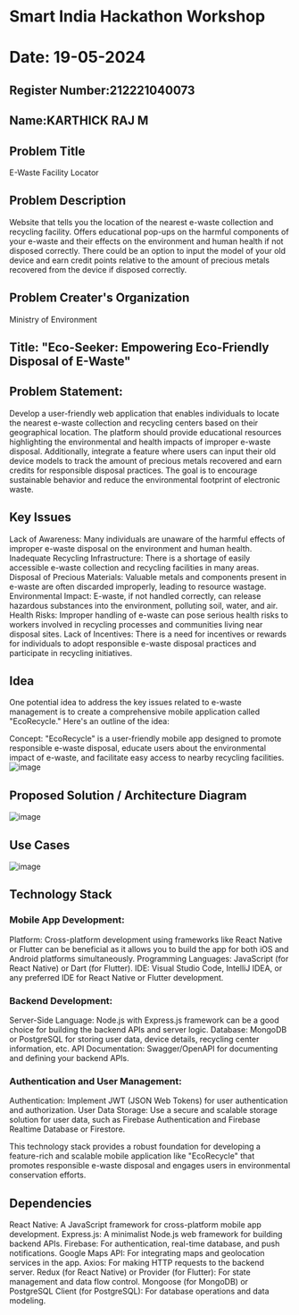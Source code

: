 # Smart India Hackathon Workshop
# Date: 19-05-2024
## Register Number:212221040073
## Name:KARTHICK RAJ M
## Problem Title
E-Waste Facility Locator
## Problem Description
Website that tells you the location of the nearest e-waste collection and recycling facility. Offers educational pop-ups on the harmful components of your e-waste and their effects on the environment and human health if not disposed correctly. There could be an option to input the model of your old device and earn credit points relative to the amount of precious metals recovered from the device if disposed correctly.
## Problem Creater's Organization
Ministry of Environment

## Title: "Eco-Seeker: Empowering Eco-Friendly Disposal of E-Waste"

## Problem Statement:

Develop a user-friendly web application that enables individuals to locate the nearest e-waste collection and recycling centers based on their geographical location. The platform should provide educational resources highlighting the environmental and health impacts of improper e-waste disposal. Additionally, integrate a feature where users can input their old device models to track the amount of precious metals recovered and earn credits for responsible disposal practices. The goal is to encourage sustainable behavior and reduce the environmental footprint of electronic waste.

## Key Issues

Lack of Awareness: Many individuals are unaware of the harmful effects of improper e-waste disposal on the environment and human health.
Inadequate Recycling Infrastructure: There is a shortage of easily accessible e-waste collection and recycling facilities in many areas.
Disposal of Precious Materials: Valuable metals and components present in e-waste are often discarded improperly, leading to resource wastage.
Environmental Impact: E-waste, if not handled correctly, can release hazardous substances into the environment, polluting soil, water, and air.
Health Risks: Improper handling of e-waste can pose serious health risks to workers involved in recycling processes and communities living near disposal sites.
Lack of Incentives: There is a need for incentives or rewards for individuals to adopt responsible e-waste disposal practices and participate in recycling initiatives.

## Idea

One potential idea to address the key issues related to e-waste management is to create a comprehensive mobile application called "EcoRecycle." Here's an outline of the idea:

Concept: "EcoRecycle" is a user-friendly mobile app designed to promote responsible e-waste disposal, educate users about the environmental impact of e-waste, and facilitate easy access to nearby recycling facilities.
![image](https://github.com/kanmanikannu/SIHPS/assets/114866367/1b5059f0-930e-42d3-ab97-4b1a9cccc235)


## Proposed Solution / Architecture Diagram
![image](https://github.com/kanmanikannu/SIHPS/assets/114866367/0a6afa4a-59a4-4ef3-af64-c624fb1bb30e)

## Use Cases
![image](https://github.com/kanmanikannu/SIHPS/assets/114866367/f2b6539f-449a-46fa-a92e-1aefc7078d5a)

## Technology Stack

### Mobile App Development:
Platform: Cross-platform development using frameworks like React Native or Flutter can be beneficial as it allows you to build the app for both iOS and Android platforms simultaneously.
Programming Languages: JavaScript (for React Native) or Dart (for Flutter).
IDE: Visual Studio Code, IntelliJ IDEA, or any preferred IDE for React Native or Flutter development.

### Backend Development:
Server-Side Language: Node.js with Express.js framework can be a good choice for building the backend APIs and server logic.
Database: MongoDB or PostgreSQL for storing user data, device details, recycling center information, etc.
API Documentation: Swagger/OpenAPI for documenting and defining your backend APIs.

### Authentication and User Management:
Authentication: Implement JWT (JSON Web Tokens) for user authentication and authorization.
User Data Storage: Use a secure and scalable storage solution for user data, such as Firebase Authentication and Firebase Realtime Database or Firestore.

This technology stack provides a robust foundation for developing a feature-rich and scalable mobile application like "EcoRecycle" that promotes responsible e-waste disposal and engages users in environmental conservation efforts.

## Dependencies

React Native: A JavaScript framework for cross-platform mobile app development.
Express.js: A minimalist Node.js web framework for building backend APIs.
Firebase: For authentication, real-time database, and push notifications.
Google Maps API: For integrating maps and geolocation services in the app.
Axios: For making HTTP requests to the backend server.
Redux (for React Native) or Provider (for Flutter): For state management and data flow control.
Mongoose (for MongoDB) or PostgreSQL Client (for PostgreSQL): For database operations and data modeling.
